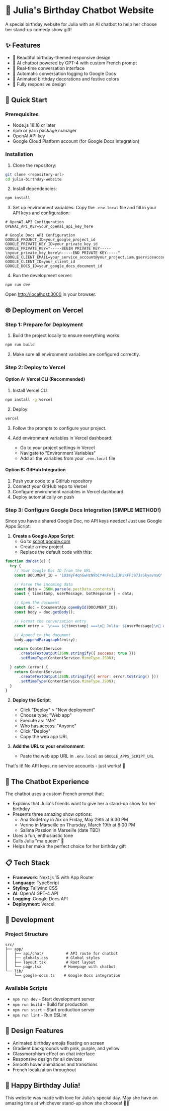# 🎉 Julia's Birthday Chatbot Website

A special birthday website for Julia with an AI chatbot to help her choose her stand-up comedy show gift!

## ✨ Features

- 🎂 Beautiful birthday-themed responsive design
- 🤖 AI chatbot powered by GPT-4 with custom French prompt
- 💬 Real-time conversation interface
- 📝 Automatic conversation logging to Google Docs
- 🎨 Animated birthday decorations and festive colors
- 📱 Fully responsive design

## 🚀 Quick Start

### Prerequisites

- Node.js 18.18 or later
- npm or yarn package manager
- OpenAI API key
- Google Cloud Platform account (for Google Docs integration)

### Installation

1. Clone the repository:
```bash
git clone <repository-url>
cd julia-birthday-website
```

2. Install dependencies:
```bash
npm install
```

3. Set up environment variables:
Copy the `.env.local` file and fill in your API keys and configuration:

```env
# OpenAI API Configuration
OPENAI_API_KEY=your_openai_api_key_here

# Google Docs API Configuration
GOOGLE_PROJECT_ID=your_google_project_id
GOOGLE_PRIVATE_KEY_ID=your_private_key_id
GOOGLE_PRIVATE_KEY="-----BEGIN PRIVATE KEY-----\nyour_private_key_here\n-----END PRIVATE KEY-----"
GOOGLE_CLIENT_EMAIL=your_service_account@your_project.iam.gserviceaccount.com
GOOGLE_CLIENT_ID=your_client_id
GOOGLE_DOCS_ID=your_google_docs_document_id
```

4. Run the development server:
```bash
npm run dev
```

Open [http://localhost:3000](http://localhost:3000) in your browser.

## 🌐 Deployment on Vercel

### Step 1: Prepare for Deployment

1. Build the project locally to ensure everything works:
```bash
npm run build
```

2. Make sure all environment variables are configured correctly.

### Step 2: Deploy to Vercel

#### Option A: Vercel CLI (Recommended)

1. Install Vercel CLI:
```bash
npm install -g vercel
```

2. Deploy:
```bash
vercel
```

3. Follow the prompts to configure your project.

4. Add environment variables in Vercel dashboard:
   - Go to your project settings in Vercel
   - Navigate to "Environment Variables"
   - Add all the variables from your `.env.local` file

#### Option B: GitHub Integration

1. Push your code to a GitHub repository
2. Connect your GitHub repo to Vercel
3. Configure environment variables in Vercel dashboard
4. Deploy automatically on push

### Step 3: Configure Google Docs Integration (SIMPLE METHOD!)

Since you have a shared Google Doc, no API keys needed! Just use Google Apps Script:

1. **Create a Google Apps Script**:
   - Go to [script.google.com](https://script.google.com/)
   - Create a new project
   - Replace the default code with this:

```javascript
function doPost(e) {
  try {
    // Your Google Doc ID from the URL
    const DOCUMENT_ID = '103ayF4qnGwHzN9bCY4KFvILEJP2KFF397JsSkyavnxQ';

    // Parse the incoming data
    const data = JSON.parse(e.postData.contents);
    const { timestamp, userMessage, botResponse } = data;

    // Open the document
    const doc = DocumentApp.openById(DOCUMENT_ID);
    const body = doc.getBody();

    // Format the conversation entry
    const entry = `\n=== ${timestamp} ===\n👤 Julia: ${userMessage}\n🤖 Assistant: ${botResponse}\n\n`;

    // Append to the document
    body.appendParagraph(entry);

    return ContentService
      .createTextOutput(JSON.stringify({ success: true }))
      .setMimeType(ContentService.MimeType.JSON);

  } catch (error) {
    return ContentService
      .createTextOutput(JSON.stringify({ error: error.toString() }))
      .setMimeType(ContentService.MimeType.JSON);
  }
}
```

2. **Deploy the Script**:
   - Click "Deploy" > "New deployment"
   - Choose type: "Web app"
   - Execute as: "Me"
   - Who has access: "Anyone"
   - Click "Deploy"
   - Copy the web app URL

3. **Add the URL to your environment**:
   - Paste the web app URL in `.env.local` as `GOOGLE_APPS_SCRIPT_URL`

That's it! No API keys, no service accounts - just works! 🎉

## 🎯 The Chatbot Experience

The chatbot uses a custom French prompt that:
- Explains that Julia's friends want to give her a stand-up show for her birthday
- Presents three amazing show options:
  - Ana Godefroy in Aix on Friday, May 29th at 9:30 PM
  - Verino in Marseille on Thursday, March 19th at 8:00 PM
  - Salima Passion in Marseille (date TBD)
- Uses a fun, enthusiastic tone
- Calls Julia "ma queen" 👑
- Helps her make the perfect choice for her birthday gift

## 📋 Tech Stack

- **Framework**: Next.js 15 with App Router
- **Language**: TypeScript
- **Styling**: Tailwind CSS
- **AI**: OpenAI GPT-4 API
- **Logging**: Google Docs API
- **Deployment**: Vercel

## 🔧 Development

### Project Structure

```
src/
├── app/
│   ├── api/chat/          # API route for chatbot
│   ├── globals.css        # Global styles
│   ├── layout.tsx         # Root layout
│   └── page.tsx          # Homepage with chatbot
└── lib/
    └── google-docs.ts    # Google Docs integration
```

### Available Scripts

- `npm run dev` - Start development server
- `npm run build` - Build for production
- `npm run start` - Start production server
- `npm run lint` - Run ESLint

## 🎨 Design Features

- Animated birthday emojis floating on screen
- Gradient backgrounds with pink, purple, and yellow
- Glassmorphism effect on chat interface
- Responsive design for all devices
- Smooth hover animations and transitions
- French localization throughout

## 🎁 Happy Birthday Julia!

This website was made with love for Julia's special day. May she have an amazing time at whichever stand-up show she chooses! 🎉👑
